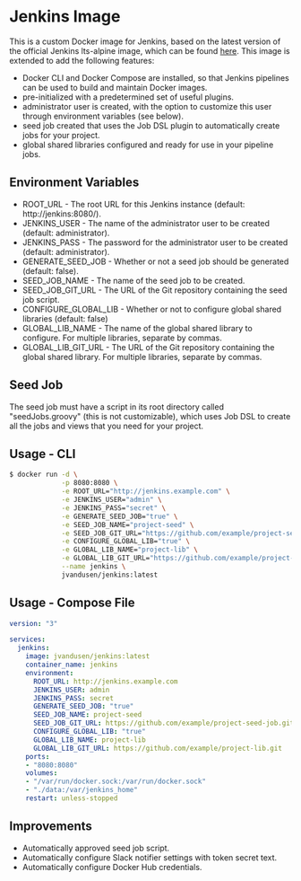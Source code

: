 # Jenkins Image

This is a custom Docker image for Jenkins, based on the latest version of the official Jenkins lts-alpine image, which can be found
[here](https://hub.docker.com/r/jenkins/jenkins/). This image is extended to add the following features:

* Docker CLI and Docker Compose are installed, so that Jenkins pipelines can be used to build and maintain Docker images.
* pre-initialized with a predetermined set of useful plugins.
* administrator user is created, with the option to customize this user through environment variables (see below).
* seed job created that uses the Job DSL plugin to automatically create jobs for your project.
* global shared libraries configured and ready for use in your pipeline jobs.

## Environment Variables

* ROOT_URL - The root URL for this Jenkins instance (default: http://jenkins:8080/).
* JENKINS_USER - The name of the administrator user to be created (default: administrator).
* JENKINS_PASS - The password for the administrator user to be created (default: administrator).
* GENERATE_SEED_JOB - Whether or not a seed job should be generated (default: false).
* SEED_JOB_NAME - The name of the seed job to be created.
* SEED_JOB_GIT_URL - The URL of the Git repository containing the seed job script.
* CONFIGURE_GLOBAL_LIB - Whether or not to configure global shared libraries (default: false)
* GLOBAL_LIB_NAME - The name of the global shared library to configure. For multiple libraries, separate by commas.
* GLOBAL_LIB_GIT_URL - The URL of the Git repository containing the global shared library. For multiple libraries, separate by commas.

## Seed Job

The seed job must have a script in its root directory called "seedJobs.groovy" (this is not customizable), which uses Job DSL to
create all the jobs and views that you need for your project.

## Usage - CLI

```bash
$ docker run -d \
             -p 8080:8080 \
             -e ROOT_URL="http://jenkins.example.com" \
             -e JENKINS_USER="admin" \
             -e JENKINS_PASS="secret" \
             -e GENERATE_SEED_JOB="true" \
             -e SEED_JOB_NAME="project-seed" \
             -e SEED_JOB_GIT_URL="https://github.com/example/project-seed-job.git" \
             -e CONFIGURE_GLOBAL_LIB="true" \
             -e GLOBAL_LIB_NAME="project-lib" \
             -e GLOBAL_LIB_GIT_URL="https://github.com/example/project-lib.git" \
             --name jenkins \
             jvandusen/jenkins:latest
```

## Usage - Compose File

```yaml
version: "3"

services:
  jenkins:
    image: jvandusen/jenkins:latest
    container_name: jenkins
    environment:
      ROOT_URL: http://jenkins.example.com
      JENKINS_USER: admin
      JENKINS_PASS: secret
      GENERATE_SEED_JOB: "true"
      SEED_JOB_NAME: project-seed
      SEED_JOB_GIT_URL: https://github.com/example/project-seed-job.git
      CONFIGURE_GLOBAL_LIB: "true"
      GLOBAL_LIB_NAME: project-lib
      GLOBAL_LIB_GIT_URL: https://github.com/example/project-lib.git
    ports:
    - "8080:8080"
    volumes:
    - "/var/run/docker.sock:/var/run/docker.sock"
    - "./data:/var/jenkins_home"
    restart: unless-stopped
```

## Improvements

* Automatically approved seed job script.
* Automatically configure Slack notifier settings with token secret text.
* Automatically configure Docker Hub credentials.
